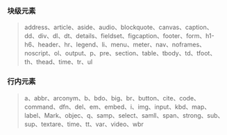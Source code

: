 ### 块级元素

> address、article、aside、audio、blockquote、canvas、caption、dd、div、dl、dt、details、fieldset、figcaption、footer、form、h1-h6、header、hr、legend、li、menu、meter、nav、noframes、noscript、ol、output、p、pre、section、table、tbody、td、tfoot、th、thead、time、tr、ul

### 行内元素

> a、abbr、arconym、b、bdo、big、br、button、cite、code、command、dfn、del、em、embed、i、img、input、kbd、map、label、Mark、objec、q、samp、select、samll、span、strong、sub、sup、textare、time、tt、var、video、wbr

